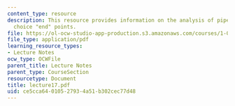 ```yaml
---
content_type: resource
description: This resource provides information on the analysis of pipe flow, and
  choice "end" points.
file: https://ol-ocw-studio-app-production.s3.amazonaws.com/courses/1-060-engineering-mechanics-ii-spring-2006/ce5cca64010527934a51b302cec77d48_lecture17.pdf
file_type: application/pdf
learning_resource_types:
- Lecture Notes
ocw_type: OCWFile
parent_title: Lecture Notes
parent_type: CourseSection
resourcetype: Document
title: lecture17.pdf
uid: ce5cca64-0105-2793-4a51-b302cec77d48
---
```

